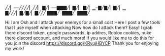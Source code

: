 ╱╱▏┈┈╱╱╱╱▏╱╱▏
▇╱▏┈┈▇▇▇╱▏▇╱▏
▇╱▏▁┈▇╱▇╱▏▇╱▏▁
▇╱╱╱▏▇╱▇╱▏▇╱╱╱
▇▇▇╱┈▇▇▇╱┈▇▇▇╱  


Hi I am Osh and I attack your enemys for a small cost
Here I post a few tools that I use myself when attacking
Now how do I attack them? 
Easy! I grab there discord token, google passwords, ip addres, 
Roblox cookies, nuke there discord account, and much more! 
If you would like me to do this for you join the discord  https://discord.gg/KRyujHBYCP
Thank you for enjoying my work!
